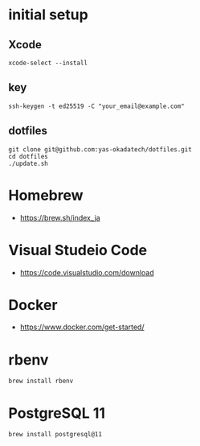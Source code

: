 # initial setup

## Xcode

```
xcode-select --install
```

## key

```
ssh-keygen -t ed25519 -C "your_email@example.com"
```

## dotfiles

```
git clone git@github.com:yas-okadatech/dotfiles.git
cd dotfiles
./update.sh
```

# Homebrew

- https://brew.sh/index_ja

# Visual Studeio Code

- https://code.visualstudio.com/download

# Docker

- https://www.docker.com/get-started/

# rbenv

```
brew install rbenv
```

# PostgreSQL 11

```
brew install postgresql@11
```


